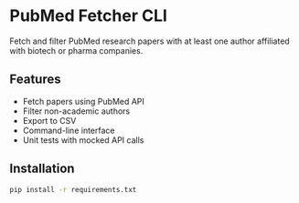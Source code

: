 # PubMed Fetcher CLI

Fetch and filter PubMed research papers with at least one author affiliated with biotech or pharma companies.

##  Features
- Fetch papers using PubMed API
- Filter non-academic authors
- Export to CSV
- Command-line interface
- Unit tests with mocked API calls

##  Installation
```bash
pip install -r requirements.txt
